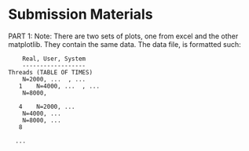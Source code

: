 # Submission Materials

PART 1:
	Note: There are two sets of plots, one from excel and the other matplotlib. 
	They contain the same data. The data file, is formatted such:
		
		Real, User, System
		------------------
	Threads	(TABLE OF TIMES)
		N=2000, ...  , ...		
	   1	N=4000, ...  , ...
		N=8000, 
		
	   4 	N=2000, ...
		N=4000, ...
		N=8000, ...
	   8

 	  ...
